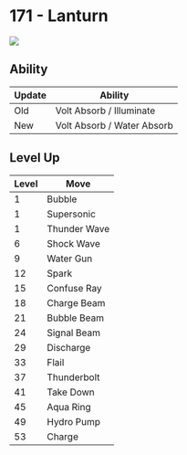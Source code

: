 # 171 - Lanturn
![][171]

## Ability

Update | Ability
---    | ---
Old    | Volt Absorb / Illuminate
New    | Volt Absorb / Water Absorb

## Level Up

Level | Move
---   | ---
  1   | Bubble
  1   | Supersonic
  1   | Thunder Wave
  6   | Shock Wave
  9   | Water Gun
 12   | Spark
 15   | Confuse Ray
 18   | Charge Beam
 21   | Bubble Beam
 24   | Signal Beam
 29   | Discharge
 33   | Flail
 37   | Thunderbolt
 41   | Take Down
 45   | Aqua Ring
 49   | Hydro Pump
 53   | Charge

[171]: ../img/pokemon/171.png
